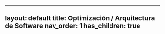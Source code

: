 
---
layout: default
title: Optimización / Arquitectura de Software
nav_order: 1
has_children: true
---

